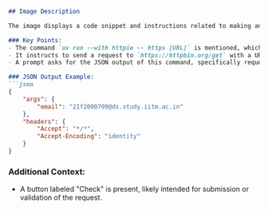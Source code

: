 ```markdown
## Image Description

The image displays a code snippet and instructions related to making an HTTPS request using the Python package `httpie`. 

### Key Points:
- The command `uv run --with httpie -- https [URL]` is mentioned, which installs `httpie` and sends an HTTPS request to a specified URL.
- It instructs to send a request to `https://httpbin.org/get` with a URL-encoded email parameter set to `21f2000709@ds.study.iitm.ac.in`.
- A prompt asks for the JSON output of this command, specifically requesting only the JSON body, excluding headers.

### JSON Output Example:
```json
{
    "args": {
        "email": "21f2000709@ds.study.iitm.ac.in"
    },
    "headers": {
        "Accept": "*/*",
        "Accept-Encoding": "identity"
    }
}
```

### Additional Context:
- A button labeled "Check" is present, likely intended for submission or validation of the request.
```